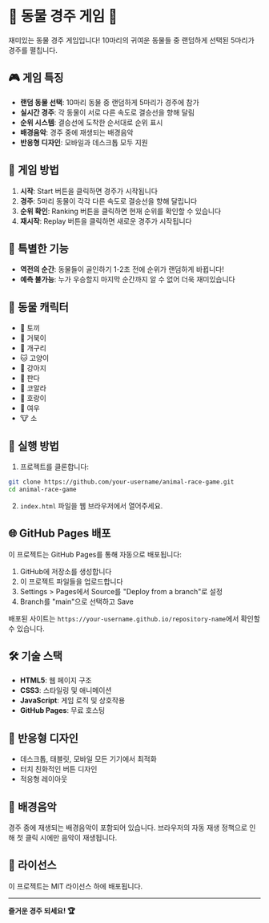 # 🐾 동물 경주 게임 🏁

재미있는 동물 경주 게임입니다! 10마리의 귀여운 동물들 중 랜덤하게 선택된 5마리가 경주를 펼칩니다.

## 🎮 게임 특징

- **랜덤 동물 선택**: 10마리 동물 중 랜덤하게 5마리가 경주에 참가
- **실시간 경주**: 각 동물이 서로 다른 속도로 결승선을 향해 달림
- **순위 시스템**: 결승선에 도착한 순서대로 순위 표시
- **배경음악**: 경주 중에 재생되는 배경음악
- **반응형 디자인**: 모바일과 데스크톱 모두 지원

## 🎯 게임 방법

1. **시작**: Start 버튼을 클릭하면 경주가 시작됩니다
2. **경주**: 5마리 동물이 각각 다른 속도로 결승선을 향해 달립니다
3. **순위 확인**: Ranking 버튼을 클릭하면 현재 순위를 확인할 수 있습니다
4. **재시작**: Replay 버튼을 클릭하면 새로운 경주가 시작됩니다

## 🎲 특별한 기능

- **역전의 순간**: 동물들이 골인하기 1-2초 전에 순위가 랜덤하게 바뀝니다!
- **예측 불가능**: 누가 우승할지 마지막 순간까지 알 수 없어 더욱 재미있습니다

## 🐰 동물 캐릭터

- 🐰 토끼
- 🐢 거북이  
- 🐸 개구리
- 🐱 고양이
- 🐶 강아지
- 🐼 판다
- 🐨 코알라
- 🐯 호랑이
- 🦊 여우
- 🐮 소

## 🚀 실행 방법

1. 프로젝트를 클론합니다:
```bash
git clone https://github.com/your-username/animal-race-game.git
cd animal-race-game
```

2. `index.html` 파일을 웹 브라우저에서 열어주세요.

## 🌐 GitHub Pages 배포

이 프로젝트는 GitHub Pages를 통해 자동으로 배포됩니다:

1. GitHub에 저장소를 생성합니다
2. 이 프로젝트 파일들을 업로드합니다
3. Settings > Pages에서 Source를 "Deploy from a branch"로 설정
4. Branch를 "main"으로 선택하고 Save

배포된 사이트는 `https://your-username.github.io/repository-name`에서 확인할 수 있습니다.

## 🛠️ 기술 스택

- **HTML5**: 웹 페이지 구조
- **CSS3**: 스타일링 및 애니메이션
- **JavaScript**: 게임 로직 및 상호작용
- **GitHub Pages**: 무료 호스팅

## 📱 반응형 디자인

- 데스크톱, 태블릿, 모바일 모든 기기에서 최적화
- 터치 친화적인 버튼 디자인
- 적응형 레이아웃

## 🎵 배경음악

경주 중에 재생되는 배경음악이 포함되어 있습니다. 브라우저의 자동 재생 정책으로 인해 첫 클릭 시에만 음악이 재생됩니다.

## 📄 라이선스

이 프로젝트는 MIT 라이선스 하에 배포됩니다.

---

**즐거운 경주 되세요! 🏆** 